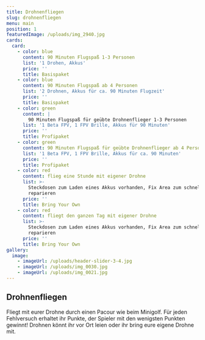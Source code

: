```yaml
---
title: Drohnenfliegen
slug: drohnenfliegen
menu: main
position: 1
featuredImage: /uploads/img_2940.jpg
cards:
  card:
    - color: blue
      content: 90 Minuten Flugspaß 1-3 Personen
      list: '1 Drohen, Akkus'
      price: ''
      title: Basispaket
    - color: blue
      content: 90 Minuten Flugspaß ab 4 Personen
      list: '2 Drohnen, Akkus für ca. 90 Minuten Flugzeit'
      price: ''
      title: Basispaket
    - color: green
      content: |
        90 Minuten Flugspaß für geübte Drohnenflieger 1-3 Personen
      list: '1 Beta FPV, 1 FPV Brille, Akkus für 90 Minuten'
      price: ''
      title: Profipaket
    - color: green
      content: 90 Minuten Flugspaß für geübte Drohnenflieger ab 4 Personen
      list: '1 Beta FPV, 1 FPV Brille, Akkus für ca. 90 Minuten'
      price: ''
      title: Profipaket
    - color: red
      content: flieg eine Stunde mit eigener Drohne
      list: >-
        Steckdosen zum Laden eines Akkus vorhanden, Fix Area zum schnellen
        reparieren 
      price: ''
      title: Bring Your Own
    - color: red
      content: fliegt den ganzen Tag mit eigener Drohne
      list: >-
        Steckdosen zum Laden eines Akkus vorhanden, Fix Area zum schnellen
        reparieren 
      price: ''
      title: Bring Your Own
gallery:
  image:
    - imageUrl: /uploads/header-slider-3-4.jpg
    - imageUrl: /uploads/img_0030.jpg
    - imageUrl: /uploads/img_0021.jpg
---
```

## Drohnenfliegen

Fliegt mit eurer Drohne durch einen Pacour wie beim Minigolf. Für jeden Fehlversuch erhaltet ihr Punkte, der Spieler mit den wenigsten Punkten gewinnt!
Drohnen könnt ihr vor Ort leien oder ihr bring eure eigene Drohne mit.
